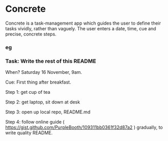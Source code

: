 # Concrete

Concrete is a task-management app which guides the user to define their tasks vividly, rather than vaguely. 
The user enters a date, time, cue and precise, concrete steps. 

### eg

### Task: Write the rest of this README

When? Saturday 16 November, 9am.

Cue: First thing after breakfast.

Step 1: get cup of tea

Step 2: get laptop, sit down at desk

Step 3: open up local repo, README.md

Step 4: follow online guide ( https://gist.github.com/PurpleBooth/109311bb0361f32d87a2 ) gradually, to write quality README. 